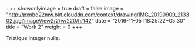 +++
showonlyimage = true 
draft = false 
image = "http://pxnbq22mw.bkt.clouddn.com/context/drawing/IMG_20190909_213302.jpg?imageView2/2/w/220/h/142" 
date = "2016-11-05T18:25:22+05:30" 
title = "Work 2" 
weight = 0 
+++

Tristique integer nulla.

